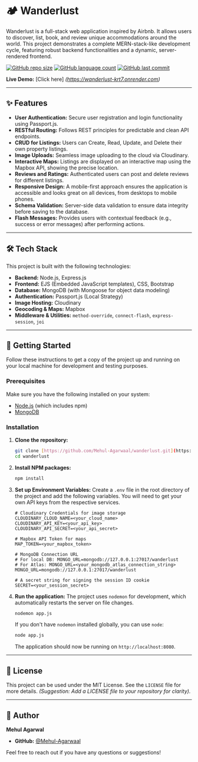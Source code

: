 # 🏕️ Wanderlust

Wanderlust is a full-stack web application inspired by Airbnb. It allows users to discover, list, book, and review unique accommodations around the world. This project demonstrates a complete MERN-stack-like development cycle, featuring robust backend functionalities and a dynamic, server-rendered frontend.

[![GitHub repo size](https://img.shields.io/github/repo-size/Mehul-Agarwaal/wanderlust?style=flat-square)](https://github.com/Mehul-Agarwaal/wanderlust)
[![GitHub language count](https://img.shields.io/github/languages/count/Mehul-Agarwaal/wanderlust?style=flat-square)](https://github.com/Mehul-Agarwaal/wanderlust)
[![GitHub last commit](https://img.shields.io/github/last-commit/Mehul-Agarwaal/wanderlust?style=flat-square)](https://github.com/Mehul-Agarwaal/wanderlust)

**Live Demo:** [Click here] *(https://wanderlust-krt7.onrender.com)*

---

## ✨ Features

* **User Authentication:** Secure user registration and login functionality using Passport.js.
* **RESTful Routing:** Follows REST principles for predictable and clean API endpoints.
* **CRUD for Listings:** Users can Create, Read, Update, and Delete their own property listings.
* **Image Uploads:** Seamless image uploading to the cloud via Cloudinary.
* **Interactive Maps:** Listings are displayed on an interactive map using the Mapbox API, showing the precise location.
* **Reviews and Ratings:** Authenticated users can post and delete reviews for different listings.
* **Responsive Design:** A mobile-first approach ensures the application is accessible and looks great on all devices, from desktops to mobile phones.
* **Schema Validation:** Server-side data validation to ensure data integrity before saving to the database.
* **Flash Messages:** Provides users with contextual feedback (e.g., success or error messages) after performing actions.

---

## 🛠️ Tech Stack

This project is built with the following technologies:

* **Backend:** Node.js, Express.js
* **Frontend:** EJS (Embedded JavaScript templates), CSS, Bootstrap
* **Database:** MongoDB (with Mongoose for object data modeling)
* **Authentication:** Passport.js (Local Strategy)
* **Image Hosting:** Cloudinary
* **Geocoding & Maps:** Mapbox
* **Middleware & Utilities:** `method-override`, `connect-flash`, `express-session`, `joi`

---

## 🚀 Getting Started

Follow these instructions to get a copy of the project up and running on your local machine for development and testing purposes.

### Prerequisites

Make sure you have the following installed on your system:
* [Node.js](https://nodejs.org/en/) (which includes npm)
* [MongoDB](https://www.mongodb.com/try/download/community)

### Installation

1.  **Clone the repository:**
    ```sh
    git clone [https://github.com/Mehul-Agarwaal/wanderlust.git](https://github.com/Mehul-Agarwaal/wanderlust.git)
    cd wanderlust
    ```

2.  **Install NPM packages:**
    ```sh
    npm install
    ```

3.  **Set up Environment Variables:**
    Create a `.env` file in the root directory of the project and add the following variables. You will need to get your own API keys from the respective services.

    ```env
    # Cloudinary Credentials for image storage
    CLOUDINARY_CLOUD_NAME=<your_cloud_name>
    CLOUDINARY_API_KEY=<your_api_key>
    CLOUDINARY_API_SECRET=<your_api_secret>

    # Mapbox API Token for maps
    MAP_TOKEN=<your_mapbox_token>

    # MongoDB Connection URL
    # For local DB: MONGO_URL=mongodb://127.0.0.1:27017/wanderlust
    # For Atlas: MONGO_URL=<your_mongodb_atlas_connection_string>
    MONGO_URL=mongodb://127.0.0.1:27017/wanderlust

    # A secret string for signing the session ID cookie
    SECRET=<your_session_secret>
    ```

4.  **Run the application:**
    The project uses `nodemon` for development, which automatically restarts the server on file changes.
    ```sh
    nodemon app.js
    ```
    If you don't have `nodemon` installed globally, you can use `node`:
    ```sh
    node app.js
    ```
    The application should now be running on `http://localhost:8080`.

---

## 📄 License

This project can be used under the MIT License. See the `LICENSE` file for more details. *(Suggestion: Add a LICENSE file to your repository for clarity).*

---

## 👤 Author

**Mehul Agarwal**

* **GitHub:** [@Mehul-Agarwaal](https://github.com/Mehul-Agarwaal)

Feel free to reach out if you have any questions or suggestions!
